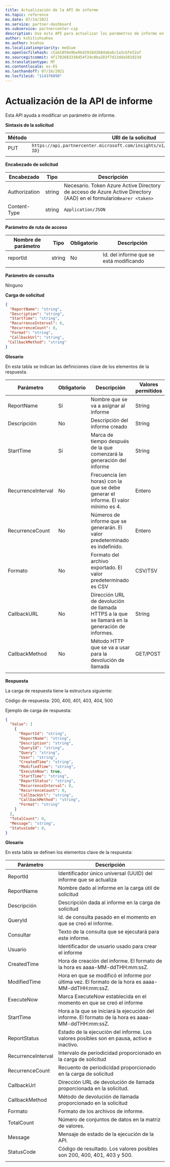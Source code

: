 ```yaml
---
title: Actualización de la API de informe
ms.topic: reference
ms.date: 07/14/2021
ms.service: partner-dashboard
ms.subservice: partnercenter-csp
description: Use esta API para actualizar los parámetros de informe en Centro de partners insights.
author: kshitishsahoo
ms.author: ksahoo
ms.localizationpriority: medium
ms.openlocfilehash: c5ab1059e9be9b42918d268da6a6c1a3cbfe52af
ms.sourcegitcommit: 4f1702683336d54f24c0ba283f7d13dda581923d
ms.translationtype: MT
ms.contentlocale: es-ES
ms.lasthandoff: 07/16/2021
ms.locfileid: "114376090"
---
```

# <a name="update-report-api"></a>Actualización de la API de informe

Esta API ayuda a modificar un parámetro de informe.

**Sintaxis de la solicitud**

|    Método    |    URI de la solicitud    |
|    ----    |    ----    |
|    PUT    |    `https://api.partnercenter.microsoft.com/insights/v1/mpn/ScheduledReport/{Report ID}`    |
|        |        |

**Encabezado de solicitud**

|    Encabezado    |    Tipo    |    Descripción    |
|    ----    |    ----    |    ----    |
|    Authorization    |    string    |    Necesario. Token Azure Active Directory de acceso de Azure Active Directory (AAD) en el formulario`Bearer <token>`    |
|    Content-Type    |    string    |    `Application/JSON`    |
|        |        |        |

**Parámetro de ruta de acceso**

|    Nombre de parámetro    |    Tipo    |    Obligatorio    |    Descripción    |
|    ----    |    ----    |    ----    |    ----    |
|    reportId     |    string    |    No    |    Id. del informe que se está modificando     |
|        |        |        |        |

**Parámetro de consulta**

Ninguno

**Carga de solicitud**

```json
{ 
  "ReportName": "string", 
  "Description": "string", 
  "StartTime": "string", 
  "RecurrenceInterval": 0, 
  "RecurrenceCount": 0, 
  "Format": "string", 
  "CallbackUrl": "string",
 "CallbackMethod": "string"
}
```

**Glosario**

En esta tabla se indican las definiciones clave de los elementos de la respuesta.

|    Parámetro    |    Obligatorio    |    Descripción    |    Valores permitidos    |
|    ----    |    ----    |    ----    |    ----    |
|    ReportName     |    Sí     |    Nombre que se va a asignar al informe     |    String     |
|    Descripción     |    No     |    Descripción del informe creado     |    String     |
|    StartTime     |    Sí    |    Marca de tiempo después de la que comenzará la generación del informe     |    String     |
|    RecurrenceInterval     |    No     |    Frecuencia (en horas) con la que se debe generar el informe. El valor mínimo es 4.     |    Entero     |
|    RecurrenceCount     |    No     |    Números de informe que se generarán. El valor predeterminado es indefinido.     |    Entero     |
|    Formato     |    No    |    Formato del archivo exportado. El valor predeterminado es CSV     |    CSV/TSV     |
|    CallbackURL     |    No     |    Dirección URL de devolución de llamada HTTPS a la que se llamará en la generación de informes.     |    String     |
|    CallbackMethod    |    No    |    Método HTTP que se va a usar para la devolución de llamada    |    GET/POST    |
|        |        |        |        |


**Respuesta**

La carga de respuesta tiene la estructura siguiente:

Código de respuesta: 200, 400, 401, 403, 404, 500

Ejemplo de carga de respuesta:

```json
{ 
  "Value": [ 
    { 
      "ReportId": "string", 
      "ReportName": "string", 
      "Description": "string", 
      "QueryId": "string", 
      "Query": "string", 
      "User": "string", 
      "CreatedTime": "string", 
      "ModifiedTime": "string", 
      "ExecuteNow": true, 
      "StartTime": "string", 
      "ReportStatus": "string", 
      "RecurrenceInterval": 0, 
      "RecurrenceCount": 0, 
      "CallbackUrl": "string", 
      "CallbackMethod": "string", 
      "Format": "string" 
    } 
  ], 
  "TotalCount": 0, 
  "Message": "string", 
  "StatusCode": 0, 
} 
```

**Glosario**

En esta tabla se definen los elementos clave de la respuesta:

|    Parámetro    |    Descripción    |
|    ----    |    ----    |
|    ReportId     |    Identificador único universal (UUID) del informe que se actualiza     |
|    ReportName     |    Nombre dado al informe en la carga útil de solicitud     |
|    Descripción     |    Descripción dada al informe en la carga de solicitud     |
|    QueryId     |    Id. de consulta pasado en el momento en que se creó el informe.     |
|    Consultar     |    Texto de la consulta que se ejecutará para este informe.     |
|    Usuario     |    Identificador de usuario usado para crear el informe     |
|    CreatedTime     |    Hora de creación del informe. El formato de la hora es aaaa-MM-ddTHH:mm:ssZ.     |
|    ModifiedTime     |    Hora en que se modificó el informe por última vez. El formato de la hora es aaaa-MM-ddTHH:mm:ssZ.     |
|    ExecuteNow     |    Marca ExecuteNow establecida en el momento en que se creó el informe    |
|    StartTime     |    Hora a la que se iniciará la ejecución del informe. El formato de la hora es aaaa-MM-ddTHH:mm:ssZ.     |
|    ReportStatus     |    Estado de la ejecución del informe. Los valores posibles son en pausa, activo e inactivo.     |
|    RecurrenceInterval     |    Intervalo de periodicidad proporcionado en la carga de solicitud     |
|    RecurrenceCount     |    Recuento de periodicidad proporcionado en la carga de solicitud     |
|    CallbackUrl     |    Dirección URL de devolución de llamada proporcionada en la solicitud.     |
|    CallbackMethod    |    Método de devolución de llamada proporcionado en la solicitud    |
|    Formato     |    Formato de los archivos de informe.     |
|    TotalCount     |    Número de conjuntos de datos en la matriz de valores.     |
|    Message     |    Mensaje de estado de la ejecución de la API.     |
|    StatusCode     |    Código de resultado. Los valores posibles son 200, 400, 401, 403 y 500.     |
|        |        |